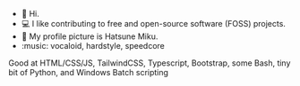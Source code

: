 - :wave: Hi.
- :computer: I like contributing to free and open-source software (FOSS) projects.
- :art: My profile picture is Hatsune Miku.
- :music: vocaloid, hardstyle, speedcore

Good at HTML/CSS/JS, TailwindCSS, Typescript, Bootstrap, some Bash, tiny bit of Python, and Windows Batch scripting
<!---
spetterman66/spetterman66 is a :sparkles: special :sparkles: repository because its `README.md` (this file) appears on your GitHub profile.
You can click the Preview link to take a look at your changes.
--->
